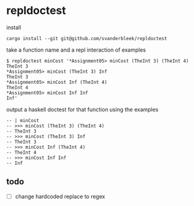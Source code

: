# repldoctest

install

```
cargo install --git git@github.com/svanderbleek/repldoctest
```

take a function name and a repl interaction of examples

```
$ repldoctest minCost '*Assignment05> minCost (TheInt 3) (TheInt 4)
TheInt 3
*Assignment05> minCost (TheInt 3) Inf
TheInt 3
*Assignment05> minCost Inf (TheInt 4)
TheInt 4
*Assignment05> minCost Inf Inf
Inf'
```

output a haskell doctest for that function using the examples

```
-- | minCost
-- >>> minCost (TheInt 3) (TheInt 4)
-- TheInt 3
-- >>> minCost (TheInt 3) Inf
-- TheInt 3
-- >>> minCost Inf (TheInt 4)
-- TheInt 4
-- >>> minCost Inf Inf
-- Inf
```

## todo

- [ ] change hardcoded replace to regex